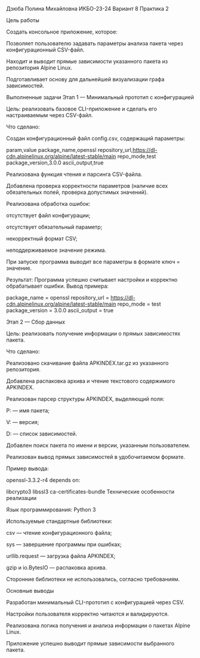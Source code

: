 Дзюба Полина Михайловна ИКБО-23-24 Вариант 8 Практика 2

Цель работы

Создать консольное приложение, которое:

Позволяет пользователю задавать параметры анализа пакета через конфигурационный CSV-файл.

Находит и выводит прямые зависимости указанного пакета из репозитория Alpine Linux.

Подготавливает основу для дальнейшей визуализации графа зависимостей.

Выполненные задачи Этап 1 — Минимальный прототип с конфигурацией

Цель: реализовать базовое CLI-приложение и сделать его настраиваемым через CSV-файл.

Что сделано:

Создан конфигурационный файл config.csv, содержащий параметры:

param,value package_name,openssl repository_url,https://dl-cdn.alpinelinux.org/alpine/latest-stable/main repo_mode,test package_version,3.0.0 ascii_output,true

Реализована функция чтения и парсинга CSV-файла.

Добавлена проверка корректности параметров (наличие всех обязательных полей, проверка допустимых значений).

Реализована обработка ошибок:

отсутствует файл конфигурации;

отсутствует обязательный параметр;

некорректный формат CSV;

неподдерживаемое значение режима.

При запуске программа выводит все параметры в формате ключ = значение.

Результат: Программа успешно считывает настройки и корректно обрабатывает ошибки. Вывод примера:

package_name = openssl repository_url = https://dl-cdn.alpinelinux.org/alpine/latest-stable/main repo_mode = test package_version = 3.0.0 ascii_output = true

Этап 2 — Сбор данных

Цель: реализовать получение информации о прямых зависимостях пакета.

Что сделано:

Реализовано скачивание файла APKINDEX.tar.gz из указанного репозитория.

Добавлена распаковка архива и чтение текстового содержимого APKINDEX.

Реализован парсер структуры APKINDEX, выделяющий поля:

P: — имя пакета;

V: — версия;

D: — список зависимостей.

Добавлен поиск пакета по имени и версии, указанным пользователем.

Реализован вывод прямых зависимостей в удобочитаемом формате.

Пример вывода:

openssl-3.3.2-r4 depends on:

libcrypto3
libssl3
ca-certificates-bundle
Технические особенности реализации

Язык программирования: Python 3

Используемые стандартные библиотеки:

csv — чтение конфигурационного файла;

sys — завершение программы при ошибках;

urllib.request — загрузка файла APKINDEX;

gzip и io.BytesIO — распаковка архива.

Сторонние библиотеки не использовались, согласно требованиям.

Основные выводы

Разработан минимальный CLI-прототип с конфигурацией через CSV.

Настройки пользователя корректно читаются и валидируются.

Реализована логика получения и анализа информации о пакетах Alpine Linux.

Приложение успешно выводит прямые зависимости выбранного пакета.